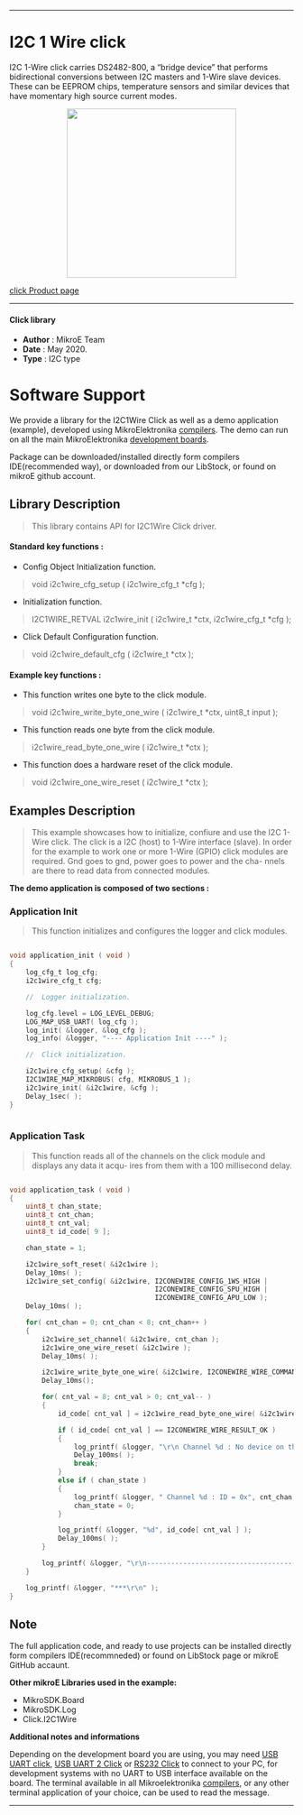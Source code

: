 
---
# I2C 1 Wire click

I2C 1-Wire click carries DS2482-800, a “bridge device” that performs bidirectional conversions between I2C masters and 1-Wire slave devices. These can be EEPROM chips, temperature sensors and similar devices that have momentary high source current modes.

<p align="center">
  <img src="https://download.mikroe.com/images/click_for_ide/i2c1wire_click.png" height=300px>
</p>


[click Product page](https://www.mikroe.com/i2c-1-wire-click)

---


#### Click library 

- **Author**        : MikroE Team
- **Date**          : May 2020.
- **Type**          : I2C type


# Software Support

We provide a library for the I2C1Wire Click 
as well as a demo application (example), developed using MikroElektronika 
[compilers](https://shop.mikroe.com/compilers). 
The demo can run on all the main MikroElektronika [development boards](https://shop.mikroe.com/development-boards).

Package can be downloaded/installed directly form compilers IDE(recommended way), or downloaded from our LibStock, or found on mikroE github account. 

## Library Description

> This library contains API for I2C1Wire Click driver.

#### Standard key functions :

- Config Object Initialization function.
> void i2c1wire_cfg_setup ( i2c1wire_cfg_t *cfg ); 
 
- Initialization function.
> I2C1WIRE_RETVAL i2c1wire_init ( i2c1wire_t *ctx, i2c1wire_cfg_t *cfg );

- Click Default Configuration function.
> void i2c1wire_default_cfg ( i2c1wire_t *ctx );


#### Example key functions :

- This function writes one byte to the click module.
> void i2c1wire_write_byte_one_wire ( i2c1wire_t *ctx, uint8_t input );
 
- This function reads one byte from the click module.
> i2c1wire_read_byte_one_wire ( i2c1wire_t *ctx );

- This function does a hardware reset of the click module.
> void i2c1wire_one_wire_reset ( i2c1wire_t *ctx );

## Examples Description

> This example showcases how to initialize, confiure and use the I2C 1-Wire click. The click
  is a I2C (host) to 1-Wire interface (slave). In order for the example to work one or more 
  1-Wire (GPIO) click modules are required. Gnd goes to gnd, power goes to power and the cha-
  nnels are there to read data from connected modules.

**The demo application is composed of two sections :**

### Application Init 

> This function initializes and configures the logger and click modules.

```c

void application_init ( void )
{
    log_cfg_t log_cfg;
    i2c1wire_cfg_t cfg;

    //  Logger initialization.

    log_cfg.level = LOG_LEVEL_DEBUG;
    LOG_MAP_USB_UART( log_cfg );
    log_init( &logger, &log_cfg );
    log_info( &logger, "---- Application Init ----" );

    //  Click initialization.

    i2c1wire_cfg_setup( &cfg );
    I2C1WIRE_MAP_MIKROBUS( cfg, MIKROBUS_1 );
    i2c1wire_init( &i2c1wire, &cfg );
    Delay_1sec( );
}
  
```

### Application Task

> This function reads all of the channels on the click module and displays any data it acqu-
  ires from them with a 100 millisecond delay. 

```c

void application_task ( void )
{
    uint8_t chan_state;
    uint8_t cnt_chan;
    uint8_t cnt_val;
    uint8_t id_code[ 9 ];

    chan_state = 1;

    i2c1wire_soft_reset( &i2c1wire );
    Delay_10ms( );
    i2c1wire_set_config( &i2c1wire, I2CONEWIRE_CONFIG_1WS_HIGH |
                                    I2CONEWIRE_CONFIG_SPU_HIGH |
                                    I2CONEWIRE_CONFIG_APU_LOW );
    Delay_10ms( );

    for( cnt_chan = 0; cnt_chan < 8; cnt_chan++ )
    {
        i2c1wire_set_channel( &i2c1wire, cnt_chan );
        i2c1wire_one_wire_reset( &i2c1wire );
        Delay_10ms( );

        i2c1wire_write_byte_one_wire( &i2c1wire, I2CONEWIRE_WIRE_COMMAND_READ_ROM );
        Delay_10ms();

        for( cnt_val = 8; cnt_val > 0; cnt_val-- )
        {
            id_code[ cnt_val ] = i2c1wire_read_byte_one_wire( &i2c1wire );

            if ( id_code[ cnt_val ] == I2CONEWIRE_WIRE_RESULT_OK )
            {
                log_printf( &logger, "\r\n Channel %d : No device on the channel\r\n", cnt_chan );
                Delay_100ms( );
                break;
            }
            else if ( chan_state )
            {
                log_printf( &logger, " Channel %d : ID = 0x", cnt_chan );
                chan_state = 0;
            }

            log_printf( &logger, "%d", id_code[ cnt_val ] );
            Delay_100ms( );
        }

        log_printf( &logger, "\r\n---------------------------------------\r\n" );
    }

    log_printf( &logger, "***\r\n" );
} 

```

## Note

The full application code, and ready to use projects can be  installed directly form compilers IDE(recommneded) or found on LibStock page or mikroE GitHub accaunt.

**Other mikroE Libraries used in the example:** 

- MikroSDK.Board
- MikroSDK.Log
- Click.I2C1Wire

**Additional notes and informations**

Depending on the development board you are using, you may need 
[USB UART click](https://shop.mikroe.com/usb-uart-click), 
[USB UART 2 Click](https://shop.mikroe.com/usb-uart-2-click) or 
[RS232 Click](https://shop.mikroe.com/rs232-click) to connect to your PC, for 
development systems with no UART to USB interface available on the board. The 
terminal available in all Mikroelektronika 
[compilers](https://shop.mikroe.com/compilers), or any other terminal application 
of your choice, can be used to read the message.



---
